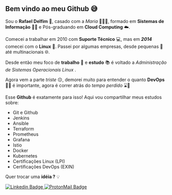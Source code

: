 ## Bem vindo ao meu Github 😅

Sou o **Rafael Delfim** 🧑, casado com a *Maria* 👰🤵💖, formado em **Sistemas de Informação** 👨‍🎓 e Pós-graduando em **Cloud Computing** ☁️.

Comecei a trabalhar em 2010 com **Suporte Técnico** 💻, mas em ***2014*** comecei com o **Linux** 🐧. Passei por algumas empresas, desde pequenas 🏢 até multinacionais 🌐.

Desde então meu foco de **trabalho**  💼 e **estudo** 📚 é voltado a *Administração de Sistemas Operacionais  Linux* .

Agora vem a parte *triste* 😔, demorei muito para entender o quanto **DevOps** 👨‍💻 é importante, agora é correr atrás do *tempo perdido* ⌛️🏃

Esse **Github** é exatamente para isso! Aqui vou compartilhar meus estudos sobre:

 - Git e Github 
 - Jenkins 
 - Ansible 
 - Terraform
 - Prometheus
 - Grafana
 - Istio
 - Docker
 - Kubernetes
 - Certificações Linux (LPI)
 - Certificações DevOps (EXIN)

Quer trocar uma **idéia ?** 💡 

[![Linkedin Badge](https://img.shields.io/badge/LinkedIn-0077B5?style=for-the-badge&logo=linkedin&logoColor=white&link=https://www.linkedin.com/in/rafaeldelfim/)](https://www.linkedin.com/in/rafaeldelfim/)[
![ProtonMail Badge](https://img.shields.io/badge/ProtonMail-8B89CC?style=for-the-badge&logo=protonmail&logoColor=white&link=mailto:rafaeldelfim@pm.me/)
](mailto:rafaeldelfim@pm.me)
